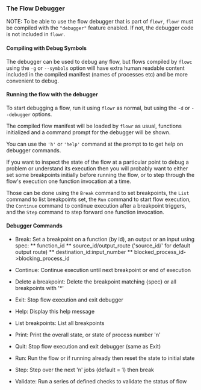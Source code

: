 ### The Flow Debugger

NOTE: To be able to use the flow debugger that is part of `flowr`, `flowr` must be compiled with
the `"debugger"` feature enabled. If not, the debugger code is not included in `flowr`.

#### Compiling with Debug Symbols
The debugger can be used to debug any flow, but flows compiled by `flowc` using the `-g` or `--symbols`
option will have extra human readable content included in the compiled manifest (names of processes
etc) and be more convenient to debug.

#### Running the flow with the debugger
To start debugging a flow, run it using `flowr` as normal, but using the `-d` or `--debugger`
options.

The compiled flow manifest will be loaded by `flowr` as usual, functions initialized and a command prompt
for the debugger will be shown.

You can use the `'h'` or `'help'` command at the prompt to to get help on debugger commands.

If you want to inspect the state of the flow at a particular point to debug a problem or understand 
its execution then you will probably want to either set some breakpoints initially before running the 
flow, or to step through the flow's execution one function invocation at a time.

Those can be done using the `Break` command to set breakpoints, the `List` command to list breakpoints set,
the `Run` command to start flow execution, the `Continue` command to continue execution after a breakpoint triggers,
and the `Step` command to step forward one function invocation.

#### Debugger Commands
* Break: Set a breakpoint on a function (by id), an output or an input using spec:
** function_id
** source_id/output_route ('source_id/' for default output route)
** destination_id:input_number
** blocked_process_id->blocking_process_id
  
* Continue: Continue execution until next breakpoint or end of execution

* Delete a breakpoint: Delete the breakpoint matching {spec} or all breakpoints with '*'

* Exit: Stop flow execution and exit debugger

* Help: Display this help message

* List breakpoints: List all breakpoints

* Print: Print the overall state, or state of process number 'n'

* Quit: Stop flow execution and exit debugger (same as Exit)

* Run: Run the flow or if running already then reset the state to initial state

* Step: Step over the next 'n' jobs (default = 1) then break

* Validate: Run a series of defined checks to validate the status of flow
